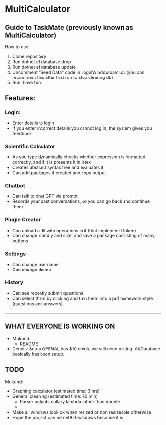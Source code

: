 # MultiCalculator

## Guide to TaskMate (previously known as MultiCalculator)
How to use:
1) Clone repository
2) Run dotnet ef database drop
3) Run dotnet ef database update
4) Uncomment "Seed Data" code in LoginWindow.xaml.cs (you can recomment this after first run to stop clearing db)
5) Run! have fun!

## Features:

### Login:
- Enter details to login
- If you enter incorrect details you cannot log in, the system gives you feedback

### Scientific Calculator
- As you type dynamically checks whether expression is formatted correctly, and if it is presents it in latex
- Creates abstract syntax tree and evaluates it
- Can add packages if created and copy output

### Chatbot
- Can talk to chat GPT via prompt
- Records your past conversations, so you can go back and continue them

### Plugin Creator
- Can upload a dll with operations in it (that implement IToken)
- Can change x and y and size, and save a package consisting of many buttons

### Settings
- Can change username
- Can change theme

### History
- Can see recently submit questions
- Can select them by clicking and turn them into a pdf homework style (questions and answers)

### 




---

## WHAT EVERYONE IS WORKING ON
- Mukund:
  - README
- Dennis: Setup OPENAI, has $10 credit, we still need testing. AI/Database basically has been setup.

## TODO
Mukund:

- Graphing calculator (estimated time: 3 hrs)
- General cleaning (estimated time: 90 min)
  - Parser outputs nullary lambda rather than double
  - 
- Make all windows look ok when resized or non resizeable otherwise
- Hope the project can be net8.0-windows because it is
